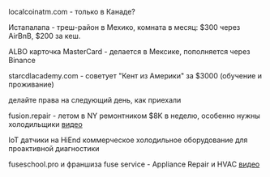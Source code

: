 localcoinatm.com - только в Канаде?

Истапалапа - треш-район в Мехико, комната в месяц: $300 через AirBnB, $200 за кеш.

ALBO карточка MasterCard - делается в Мексике, пополняется через Binance

starcdlacademy.com - советует "Кент из Америки" за $3000 (обучение и проживание)

делайте права на следующий день, как приехали

fusion.repair - летом в NY ремонтником $8K в неделю, особенно нужны холодильщики [видео](https://www.youtube.com/watch?v=sBiaxAd457A)

IoT датчики на HiEnd коммерческое холодильное оборудование для проактивной диагностики

fuseschool.pro и франшиза fuse service - Appliance Repair и HVAC [видео](https://www.youtube.com/@fuseman_/videos)
